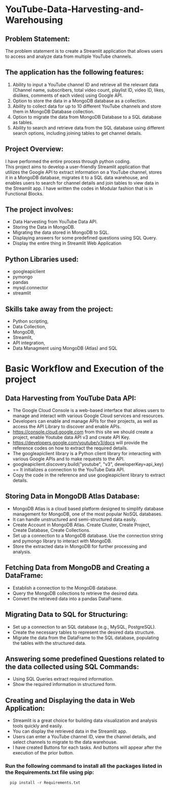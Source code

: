 # YouTube-Data-Harvesting-and-Warehousing

## Problem Statement:
The problem statement is to create a Streamlit application that allows users to access and analyze data from multiple YouTube channels.

## The application has the following features:
1. Ability to input a YouTube channel ID and retrieve all the relevant data (Channel name, subscribers, total video count, playlist ID, video ID, likes, dislikes, comments of each video) using Google API.
2. Option to store the data in a MongoDB database as a collection.
3. Ability to collect data for up to 10 different YouTube channels and store them in MongoDB Database collection.
4. Option to migrate the data from MongoDB Database to a SQL database as tables.
5. Ability to search and retrieve data from the SQL database using different search options, including joining tables to get channel details.

## Project Overview:
I have performed the entire process through python coding.  
This project aims to develop a user-friendly Streamlit application that utilizes the Google API to extract information on a YouTube channel, stores it in a MongoDB database, migrates it to a SQL data warehouse, and enables users to search for channel details and join tables to view data in the Streamlit app.
I have written the codes in Modular fashion that is in Functional Blocks.

## The project involves:
  - Data Harvesting from YouTube Data API.
  - Storing the Data in MongoDB.
  - Migrating the data stored in MongoDB to SQL.
  - Displaying answers for some predefined questions using SQL Query.
  - Display the entire thing in Streamlit Web Application

## Python Libraries used:
  - googleapiclient
  - pymongo
  - pandas
  - mysql.connector
  - streamlit

## Skills take away from the project: 
  - Python scripting,
  - Data Collection,
  - MongoDB,
  - Streamlit,
  - API integration,
  - Data Managment using MongoDB (Atlas) and SQL

# Basic Workflow and Execution of the project

## Data Harvesting from YouTube Data API:
  - The Google Cloud Console is a web-based interface that allows users to manage and interact with various Google Cloud services and resources.
  - Developers can enable and manage APIs for their projects, as well as access the API Library to discover and enable APIs.
  - https://console.cloud.google.com from this site we should create a project, enable Youtube data API v3 and create API Key.
  - https://developers.google.com/youtube/v3/docs will provide the reference codes on how to extract the required details.
  - The googleapiclient library is a Python client library for interacting with various Google APIs and to make requests to the API.
  - googleapiclient.discovery.build("youtube", "v3", developerKey=api_key) == It initializes a connection to the YouTube Data API.
  - Copy the code in the reference and use googleapiclient library to extract details.

## Storing Data in MongoDB Atlas Database:
  - MongoDB Atlas is a cloud based platform designed to simplify database management for MongoDB, one of the most popular NoSQL databases.
  - It can handle unstructured and semi-structured data easily.
  - Create Account in MongoDB Atlas. Create Cluster, Create Project, Create Database, Create Collections.
  - Set up a connection to a MongoDB database. Use the connection string and pymongo library to interact with MongoDB.
  - Store the extracted data in MongoDB for further processing and analysis.

## Fetching Data from MongoDB and Creating a DataFrame:
  - Establish a connection to the MongoDB database.
  - Query the MongoDB collections to retrieve the desired data.
  - Convert the retrieved data into a pandas DataFrame. 

## Migrating Data to SQL for Structuring:
  - Set up a connection to an SQL database (e.g., MySQL, PostgreSQL).
  - Create the necessary tables to represent the desired data structure.
  - Migrate the data from the DataFrame to the SQL database, populating the tables with the structured data.

## Answering some predefined Questions related to the data collected using SQL Commands:
  - Using SQL Queries extract required information.
  - Show the required information in structured form.

## Creating and Displaying the data in Web Application:
  - Streamlit is a great choice for building data visualization and analysis tools quickly and easily.
  - You can display the retrieved data in the Streamlit app.
  - Users can enter a YouTube channel ID, view the channel details, and select channels to migrate to the data warehouse.
  - I have created Buttons for each tasks. And buttons will appear after the execution of the prior button.

### Run the following command to install all the packages listed in the Requirements.txt file using pip:
      pip install -r Requirements.txt
